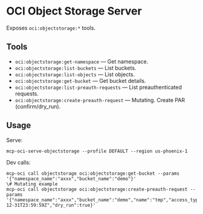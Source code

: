 # OCI Object Storage Server

Exposes `oci:objectstorage:*` tools.

## Tools
- `oci:objectstorage:get-namespace` — Get namespace.
- `oci:objectstorage:list-buckets` — List buckets.
- `oci:objectstorage:list-objects` — List objects.
 - `oci:objectstorage:get-bucket` — Get bucket details.
 - `oci:objectstorage:list-preauth-requests` — List preauthenticated requests.
 - `oci:objectstorage:create-preauth-request` — Mutating. Create PAR (confirm/dry_run).

## Usage
Serve:
```
mcp-oci-serve-objectstorage --profile DEFAULT --region us-phoenix-1
```
Dev calls:
```
mcp-oci call objectstorage oci:objectstorage:get-bucket --params '{"namespace_name":"axxx","bucket_name":"demo"}'
\# Mutating example
mcp-oci call objectstorage oci:objectstorage:create-preauth-request --params '{"namespace_name":"axxx","bucket_name":"demo","name":"tmp","access_type":"ObjectRead","time_expires":"2025-12-31T23:59:59Z","dry_run":true}'
```
